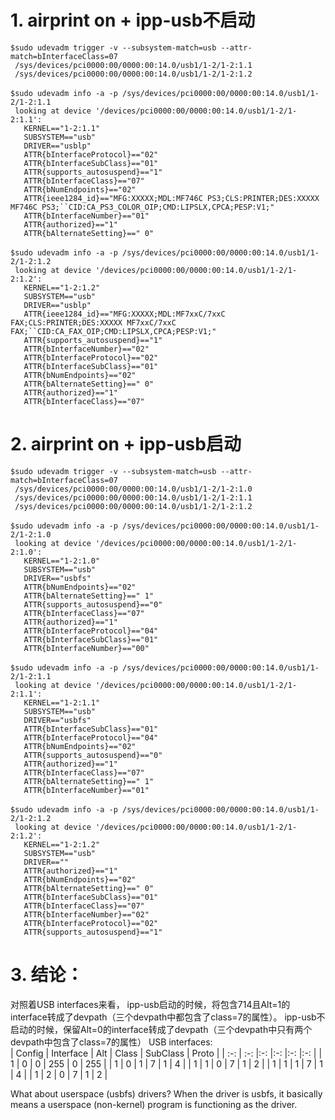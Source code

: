 # 1. airprint on + ipp-usb不启动

 `$sudo udevadm trigger -v --subsystem-match=usb --attr-match=bInterfaceClass=07`<br>
 ` /sys/devices/pci0000:00/0000:00:14.0/usb1/1-2/1-2:1.1`<br>
 ` /sys/devices/pci0000:00/0000:00:14.0/usb1/1-2/1-2:1.2`<br>
<br>
 `$sudo udevadm info -a -p /sys/devices/pci0000:00/0000:00:14.0/usb1/1-2/1-2:1.1`<br>
 ` looking at device '/devices/pci0000:00/0000:00:14.0/usb1/1-2/1-2:1.1':`<br>
 `   KERNEL=="1-2:1.1"`<br>
 `   SUBSYSTEM=="usb"`<br>
 `   DRIVER=="usblp"`<br>
 `   ATTR{bInterfaceProtocol}=="02"`<br>
 `   ATTR{bInterfaceSubClass}=="01"`<br>
 `   ATTR{supports_autosuspend}=="1"`<br>
 `   ATTR{bInterfaceClass}=="07"`<br>
 `   ATTR{bNumEndpoints}=="02"`<br>
 `   ATTR{ieee1284_id}=="MFG:XXXXX;MDL:MF746C PS3;CLS:PRINTER;DES:XXXXX MF746C PS3;``CID:CA_PS3_COLOR_OIP;CMD:LIPSLX,CPCA;PESP:V1;"`<br>
 `   ATTR{bInterfaceNumber}=="01"`<br>
 `   ATTR{authorized}=="1"`<br>
 `   ATTR{bAlternateSetting}==" 0"`<br>
<br>
 `$sudo udevadm info -a -p /sys/devices/pci0000:00/0000:00:14.0/usb1/1-2/1-2:1.2`<br>
 ` looking at device '/devices/pci0000:00/0000:00:14.0/usb1/1-2/1-2:1.2':`<br>
 `   KERNEL=="1-2:1.2"`<br>
 `   SUBSYSTEM=="usb"`<br>
 `   DRIVER=="usblp"`<br>
 `   ATTR{ieee1284_id}=="MFG:XXXXX;MDL:MF7xxC/7xxC FAX;CLS:PRINTER;DES:XXXXX MF7xxC/7xxC FAX;``CID:CA_FAX_OIP;CMD:LIPSLX,CPCA;PESP:V1;"`<br>
 `   ATTR{supports_autosuspend}=="1"`<br>
 `   ATTR{bInterfaceNumber}=="02"`<br>
 `   ATTR{bInterfaceProtocol}=="02"`<br>
 `   ATTR{bInterfaceSubClass}=="01"`<br>
 `   ATTR{bNumEndpoints}=="02"`<br>
 `   ATTR{bAlternateSetting}==" 0"`<br>
 `   ATTR{authorized}=="1"`<br>
 `   ATTR{bInterfaceClass}=="07"`<br>

# 2. airprint on + ipp-usb启动
 `$sudo udevadm trigger -v --subsystem-match=usb --attr-match=bInterfaceClass=07`<br>
 ` /sys/devices/pci0000:00/0000:00:14.0/usb1/1-2/1-2:1.0`<br>
 ` /sys/devices/pci0000:00/0000:00:14.0/usb1/1-2/1-2:1.1`<br>
 ` /sys/devices/pci0000:00/0000:00:14.0/usb1/1-2/1-2:1.2`<br>
 <br>
 `$sudo udevadm info -a -p /sys/devices/pci0000:00/0000:00:14.0/usb1/1-2/1-2:1.0`<br>
 ` looking at device '/devices/pci0000:00/0000:00:14.0/usb1/1-2/1-2:1.0':`<br>
 `   KERNEL=="1-2:1.0"`<br>
 `   SUBSYSTEM=="usb"`<br>
 `   DRIVER=="usbfs"`<br>
 `   ATTR{bNumEndpoints}=="02"`<br>
 `   ATTR{bAlternateSetting}==" 1"`<br>
 `   ATTR{supports_autosuspend}=="0"`<br>
 `   ATTR{bInterfaceClass}=="07"`<br>
 `   ATTR{authorized}=="1"`<br>
 `   ATTR{bInterfaceProtocol}=="04"`<br>
 `   ATTR{bInterfaceSubClass}=="01"`<br>
 `   ATTR{bInterfaceNumber}=="00"`<br>
<br>
 `$sudo udevadm info -a -p /sys/devices/pci0000:00/0000:00:14.0/usb1/1-2/1-2:1.1`<br>
 ` looking at device '/devices/pci0000:00/0000:00:14.0/usb1/1-2/1-2:1.1':`<br>
 `   KERNEL=="1-2:1.1"`<br>
 `   SUBSYSTEM=="usb"`<br>
 `   DRIVER=="usbfs"`<br>
 `   ATTR{bInterfaceSubClass}=="01"`<br>
 `   ATTR{bInterfaceProtocol}=="04"`<br>
 `   ATTR{bNumEndpoints}=="02"`<br>
 `   ATTR{supports_autosuspend}=="0"`<br>
 `   ATTR{authorized}=="1"`<br>
 `   ATTR{bInterfaceClass}=="07"`<br>
 `   ATTR{bAlternateSetting}==" 1"`<br>
 `   ATTR{bInterfaceNumber}=="01"`<br>
<br>
 `$sudo udevadm info -a -p /sys/devices/pci0000:00/0000:00:14.0/usb1/1-2/1-2:1.2`<br>
 ` looking at device '/devices/pci0000:00/0000:00:14.0/usb1/1-2/1-2:1.2':`<br>
 `   KERNEL=="1-2:1.2"`<br>
 `   SUBSYSTEM=="usb"`<br>
 `   DRIVER==""`<br>
 `   ATTR{authorized}=="1"`<br>
 `   ATTR{bNumEndpoints}=="02"`<br>
 `   ATTR{bAlternateSetting}==" 0"`<br>
 `   ATTR{bInterfaceSubClass}=="01"`<br>
 `   ATTR{bInterfaceClass}=="07"`<br>
 `   ATTR{bInterfaceNumber}=="02"`<br>
 `   ATTR{bInterfaceProtocol}=="02"`<br>
 `   ATTR{supports_autosuspend}=="1"`<br>

# 3. 结论：
对照着USB interfaces来看，
ipp-usb启动的时候，将包含714且Alt=1的interface转成了devpath（三个devpath中都包含了class=7的属性）。
ipp-usb不启动的时候，保留Alt=0的interface转成了devpath（三个devpath中只有两个devpath中包含了class=7的属性）
 USB interfaces:<br>
   | Config | Interface | Alt | Class | SubClass | Proto |
   | :-: | :-: |:-: |:-: |:-: |:-: |
   | 1 | 0 | 0 | 255 | 0 | 255 |
   | 1 | 0 | 1 |  7  | 1 | 4 |
   | 1 | 1 | 0 |  7  | 1 | 2 |
   | 1 | 1 | 1 |  7  | 1 | 4 |
   | 1 | 2 | 0 |  7  | 1 | 2 |

 What about userspace (usbfs) drivers?
 When the driver is usbfs, it basically means a userspace (non-kernel) program is functioning as the driver. 